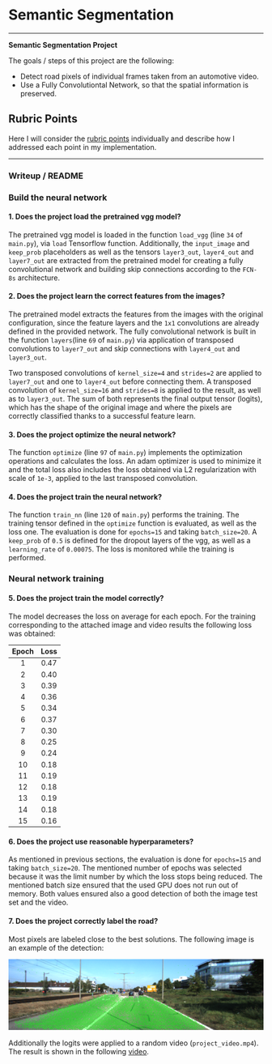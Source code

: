 # **Semantic Segmentation**

---

**Semantic Segmentation Project**

The goals / steps of this project are the following:

* Detect road pixels of individual frames taken from an automotive video.
* Use a Fully Convolutiontal Network, so that the spatial information is preserved.

[//]: # (Image References)

[image1]: ./image_output/umm_000013.png "Image detection"
[image2]: ./output_images/undistort_test_image.png "Road Transformed"
[image3]: ./output_images/threshold.png "Binary Example"
[image4]: ./output_images/warped.png "Warp Example"
[image5]: ./output_images/lane_detection.png "Fit Visual"
[image6]: ./output_images/view.png "Output"
[video1]: ./project_video.mp4 "Video"

## Rubric Points

Here I will consider the [rubric points](https://review.udacity.com/#!/rubrics/989/view) individually and describe how I addressed each point in my implementation.  

---

### Writeup / README

### Build the neural network

#### 1. Does the project load the pretrained vgg model?

The pretrained vgg model is loaded in the function `load_vgg` (line `34` of `main.py`), via `load` Tensorflow function. Additionally, the `input_image` and `keep_prob` placeholders as well as the tensors `layer3_out`, `layer4_out` and `layer7_out` are extracted from the pretrained model for creating a fully convolutional network and building skip connections according to the `FCN-8s` architecture.

#### 2. Does the project learn the correct features from the images?

The pretrained model extracts the features from the images with the original configuration, since the feature layers and the `1x1` convolutions are already defined in the provided network. The fully convolutional network is built in the function `layers`(line `69` of `main.py`) via application of transposed convolutions to `layer7_out` and skip connections with `layer4_out` and `layer3_out`.

Two transposed convolutions of `kernel_size=4` and `strides=2` are applied to `layer7_out` and one to `layer4_out` before connecting them. A transposed convolution of `kernel_size=16` and `strides=8` is applied to the result, as well as to `layer3_out`. The sum of both represents the final output tensor (logits), which has the shape of the original image and where the pixels are correctly classified thanks to a successful feature learn.

#### 3. Does the project optimize the neural network?

The function `optimize` (line `97` of `main.py`) implements the optimization operations and calculates the loss. An adam optimizer is used to minimize it and the total loss also includes the loss obtained via L2 regularization with scale of `1e-3`, applied to the last transposed convolution.

#### 4. Does the project train the neural network?

The function `train_nn` (line `120` of `main.py`) performs the training. The training tensor defined in the `optimize` function is evaluated, as well as the loss one. The evaluation is done for `epochs=15` and taking `batch_size=20`. A `keep_prob` of `0.5` is defined for the dropout layers of the vgg, as well as a `learning_rate` of `0.00075`. The loss is monitored while the training is performed.

### Neural network training

#### 5. Does the project train the model correctly?

The model decreases the loss on average for each epoch. For the training corresponding to the attached image and video results the following loss was obtained:

| Epoch         		|     Loss	        					|
|:---------------------:|:---------------------------------------------:|
| 1         		| 0.47   							|
| 2     	| 0.40 	|
| 3					|	0.39											|
| 4	      	| 0.36 				|
|	5					|	0.34											|
| 6	    | 0.37     									|
| 7					|	0.30											|
| 8	      	| 0.25 				|
|	9					|	0.24											|
| 10		| 0.18        									|
| 11		| 0.19       									|
| 12				| 0.18        									|
|	13					|	0.19											|
| 14		| 0.18        									|
| 15		| 0.16       									|




#### 6. Does the project use reasonable hyperparameters?

As mentioned in previous sections, the evaluation is done for `epochs=15` and taking `batch_size=20`. The mentioned number of epochs was selected because it was the limit number by which the loss stops being reduced. The mentioned batch size ensured that the used GPU does not run out of memory. Both values ensured also a good detection of both the image test set and the video.

#### 7. Does the project correctly label the road?

Most pixels are labeled close to the best solutions. The following image is an example of the detection:

![alt text][image1]

Additionally the logits were applied to a random video (`project_video.mp4`). The result is shown in the following [video](https://www.youtube.com/watch?v=5nY5wKeFI98).
